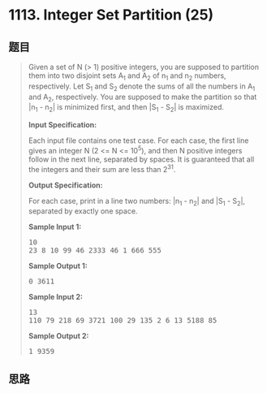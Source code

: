 <h1>1113. Integer Set Partition (25)</h1>

## 题目

> <div id="problemContent">
> <p>Given a set of N (&gt; 1) positive integers, you are supposed to partition them into two disjoint sets A<sub>1</sub> and A<sub>2</sub> of n<sub>1</sub> and n<sub>2</sub> numbers, respectively.  Let S<sub>1</sub> and S<sub>2</sub> denote the sums of all the numbers in A<sub>1</sub> and A<sub>2</sub>, respectively.  You are supposed to make the partition so that |n<sub>1</sub> - n<sub>2</sub>| is minimized first, and then |S<sub>1</sub> - S<sub>2</sub>| is maximized.
> </p>
> <p><b>
> Input Specification:
> </b></p>
> <p>Each input file contains one test case.  For each case, the first line gives an integer N (2 &lt;= N &lt;= 10<sup>5</sup>), and then N positive integers follow in the next line, separated by spaces.  It is guaranteed that all the integers and their sum are less than 2<sup>31</sup>.</p>
> <p><b>
> Output Specification:
> </b></p>
> <p>For each case, print in a line two numbers: |n<sub>1</sub> - n<sub>2</sub>| and |S<sub>1</sub> - S<sub>2</sub>|, separated by exactly one space.
> </p>
> <b>Sample Input 1:</b><pre>
> 10
> 23 8 10 99 46 2333 46 1 666 555
> </pre>
> <b>Sample Output 1:</b><pre>
> 0 3611
> </pre>
> <b>Sample Input 2:</b><pre>
> 13
> 110 79 218 69 3721 100 29 135 2 6 13 5188 85
> </pre>
> <b>Sample Output 2:</b><pre>
> 1 9359
> </pre>
> </div>

## 思路


